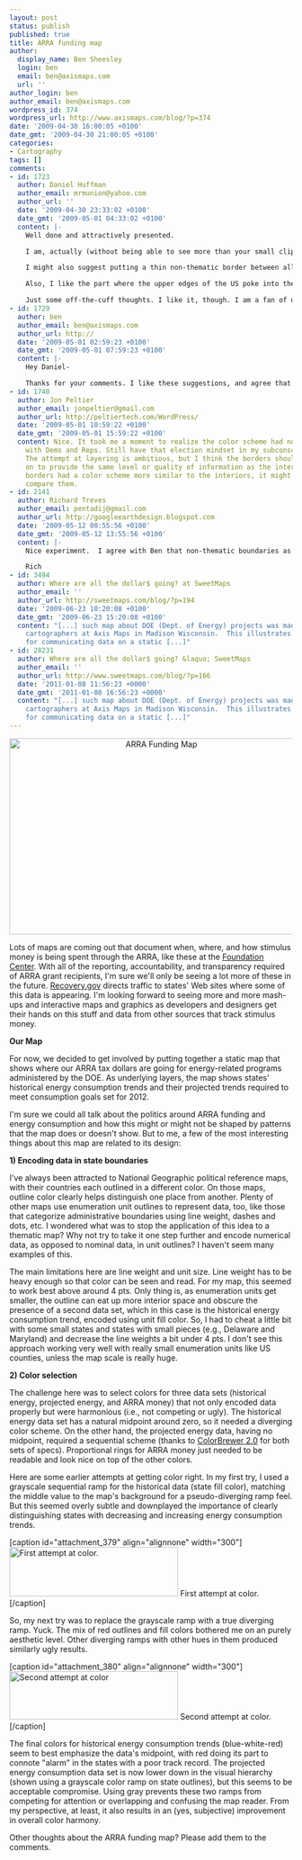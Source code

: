```yaml
---
layout: post
status: publish
published: true
title: ARRA funding map
author:
  display_name: Ben Sheesley
  login: ben
  email: ben@axismaps.com
  url: ''
author_login: ben
author_email: ben@axismaps.com
wordpress_id: 374
wordpress_url: http://www.axismaps.com/blog/?p=374
date: '2009-04-30 16:00:05 +0100'
date_gmt: '2009-04-30 21:00:05 +0100'
categories:
- Cartography
tags: []
comments:
- id: 1723
  author: Daniel Huffman
  author_email: mrmunion@yahoo.com
  author_url: ''
  date: '2009-04-30 23:33:02 +0100'
  date_gmt: '2009-05-01 04:33:02 +0100'
  content: |-
    Well done and attractively presented.

    I am, actually (without being able to see more than your small clip of it), more of a fan of putting the states in greyscale and the state borders in color. I think that, since so much less ink is devoted to them, they need something to give them greater visibility. As they stand now, it takes more mental processing to pick out the pattern - much more than it does to assess the pattern for the main fill, the annual % change. I think that desaturating the colors (maybe not even all the way down to grey) of the state fills and giving more color to the stroke will help this out.

    I might also suggest putting a thin non-thematic border between all the states to define them better. Looking for example at Arkansas, it looks like it has a border at the top that is twice as thick as everywhere else. This is just because it happens to border MO, which has the same color border, whereas the other surrounding states don't. But when those things happen it gives a feeling of an inconsistent border width.

    Also, I like the part where the upper edges of the US poke into the title bar.

    Just some off-the-cuff thoughts. I like it, though. I am a fan of data-dense maps with multiple layers of symbology, and also of dark color schemes.
- id: 1729
  author: ben
  author_email: ben@axismaps.com
  author_url: http://
  date: '2009-05-01 02:59:23 +0100'
  date_gmt: '2009-05-01 07:59:23 +0100'
  content: |-
    Hey Daniel-

    Thanks for your comments. I like these suggestions, and agree that the pattern in the state outlines could be made more visible. Perhaps, as you say, decreasing state fill color saturation and adding a bit of color back to the outlines could help. I'll definitely give it a try.
- id: 1740
  author: Jon Peltier
  author_email: jonpeltier@gmail.com
  author_url: http://peltiertech.com/WordPress/
  date: '2009-05-01 10:59:22 +0100'
  date_gmt: '2009-05-01 15:59:22 +0100'
  content: Nice. It took me a moment to realize the color scheme had nothing to do
    with Dems and Reps. Still have that election mindset in my subconscious, I guess.
    The attempt at layering is ambitious, but I think the borders should not be counted
    on to provide the same level or quality of information as the interiors.  If the
    borders had a color scheme more similar to the interiors, it might be easier to
    compare them.
- id: 2141
  author: Richard Treves
  author_email: pentadij@gmail.com
  author_url: http://googleearthdesign.blogspot.com
  date: '2009-05-12 08:55:56 +0100'
  date_gmt: '2009-05-12 13:55:56 +0100'
  content: |-
    Nice experiment.  I agree with Ben that non-thematic boundaries as well as boundaries would work well.  I would have gone for expanding up the East coast States in a separate magnified box myself.  Overall though I think its a very usable way of presenting 3 variables on one thematic map.

    Rich
- id: 3494
  author: Where are all the dollar$ going? at SweetMaps
  author_email: ''
  author_url: http://sweetmaps.com/blog/?p=194
  date: '2009-06-23 10:20:08 +0100'
  date_gmt: '2009-06-23 15:20:08 +0100'
  content: "[...] such map about DOE (Dept. of Energy) projects was made by ace
    cartographers at Axis Maps in Madison Wisconsin.  This illustrates various techniques
    for communicating data on a static [...]"
- id: 28231
  author: Where are all the dollar$ going? &laquo; SweetMaps
  author_email: ''
  author_url: http://www.sweetmaps.com/blog/?p=166
  date: '2011-01-08 11:56:23 +0000'
  date_gmt: '2011-01-08 16:56:23 +0000'
  content: "[...] such map about DOE (Dept. of Energy) projects was made by ace
    cartographers at Axis Maps in Madison Wisconsin.  This illustrates various techniques
    for communicating data on a static [...]"
---
```

<p style="text-align: center;"><a href="http://work.axismaps.com/arra/ARRA_fundingMap.pdf"><img class="aligncenter" title="ARRA Funding Map" alt="ARRA Funding Map" src="http://www.axismaps.com/blog/wp-content/uploads/2009/04/arra_fundingmap1-1024x682.jpg" width="525" height="349" /></a></p>
<p>Lots of maps are coming out that document when, where, and how stimulus money is being spent through the ARRA, like these at the <a href="http://foundationcenter.org/focus/economy/maps.html" target="_blank">Foundation Center</a>. With all of the reporting, accountability, and transparency required of ARRA grant recipients, I'm sure we'll only be seeing a lot more of these in the future. <a href="http://www.recovery.gov/?q=content/state-recovery-page" target="_blank">Recovery.gov</a> directs traffic to states' Web sites where some of this data is appearing. I'm looking forward to seeing more and more mash-ups and interactive maps and graphics as developers and designers get their hands on this stuff and data from other sources that track stimulus money.</p>
<p><strong>Our Map</strong></p>
<p>For now, we decided to get involved by putting together a static map that shows where our ARRA tax dollars are going for energy-related programs administered by the DOE. As underlying layers, the map shows states' historical energy consumption trends and their projected trends required to meet consumption goals set for 2012.</p>
<p>I'm sure we could all talk about the politics around ARRA funding and energy consumption and how this might or might not be shaped by patterns that the map does or doesn't show. But to me, a few of the most interesting things about this map are related to its design:</p>
<p><strong>1) Encoding data in state boundaries</strong></p>
<p>I've always been attracted to National Geographic political reference maps, with their countries each outlined in a different color. On those maps, outline color clearly helps distinguish one place from another. Plenty of other maps use enumeration unit outlines to represent data, too, like those that categorize administrative boundaries using line weight, dashes and dots, etc. I wondered what was to stop the application of this idea to a thematic map? Why not try to take it one step further and encode numerical data, as opposed to nominal data, in unit outlines? I haven't seem many examples of this.</p>
<p>The main limitations here are line weight and unit size. Line weight has to be heavy enough so that color can be seen and read. For my map, this seemed to work best above around 4 pts. Only thing is, as enumeration units get smaller, the outline can eat up more interior space and obscure the presence of a second data set, which in this case is the historical energy consumption trend, encoded using unit fill color. So, I had to cheat a little bit with some small states and states with small pieces (e.g., Delaware and Maryland) and decrease the line weights a bit under 4 pts. I don't see this approach working very well with really small enumeration units like US counties, unless the map scale is really huge.</p>
<p><strong>2) Color selection</strong></p>
<p>The challenge here was to select colors for three data sets (historical energy, projected energy, and ARRA money) that not only encoded data properly but were harmonious (i.e., not competing or ugly). The historical energy data set has a natural midpoint around zero, so it needed a diverging color scheme. On the other hand, the projected energy data, having no midpoint, required a sequential scheme (thanks to <a href="http://www.colorbrewer.axismaps.com/" target="_blank">ColorBrewer 2.0</a> for both sets of specs). Proportional rings for ARRA money just needed to be readable and look nice on top of the other colors.</p>
<p>Here are some earlier attempts at getting color right. In my first try, I used a grayscale sequential ramp for the historical data (state fill color), matching the middle value to the map's background for a pseudo-diverging ramp feel. But this seemed overly subtle and downplayed the importance of clearly distinguishing states with decreasing and increasing energy consumption trends.</p>
<p>[caption id="attachment_379" align="alignnone" width="300"]<img class="size-medium wp-image-379" title="graymap" alt="First attempt at color." src="http://www.axismaps.com/blog/wp-content/uploads/2009/04/graymap-300x88.png" width="300" height="88" /> First attempt at color.[/caption]</p>
<p>So, my next try was to replace the grayscale ramp with a true diverging ramp. Yuck. The mix of red outlines and fill colors bothered me on an purely aesthetic level. Other diverging ramps with other hues in them produced similarly ugly results.</p>
<p>[caption id="attachment_380" align="alignnone" width="300"]<img class="size-medium wp-image-380 " title="aquamap" alt="Second attempt at color" src="http://www.axismaps.com/blog/wp-content/uploads/2009/04/aquamap-300x86.png" width="300" height="86" /> Second attempt at color.[/caption]</p>
<p>The final colors for historical energy consumption trends (blue-white-red) seem to best emphasize the data's midpoint, with red doing its part to connote "alarm" in the states with a poor track record. The projected energy consumption data set is now lower down in the visual hierarchy (shown using a grayscale color ramp on state outlines), but this seems to be acceptable compromise. Using gray prevents these two ramps from competing for attention or overlapping and confusing the map reader. From my perspective, at least, it also results in an (yes, subjective) improvement in overall color harmony.</p>
<p>Other thoughts about the ARRA funding map? Please add them to the comments.</p>
